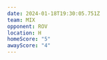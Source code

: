 ```yaml
---
date: 2024-01-18T19:30:05.751Z
team: MIX
opponent: ROV
location: H
homeScore: "5"
awayScore: "4"
---
```

